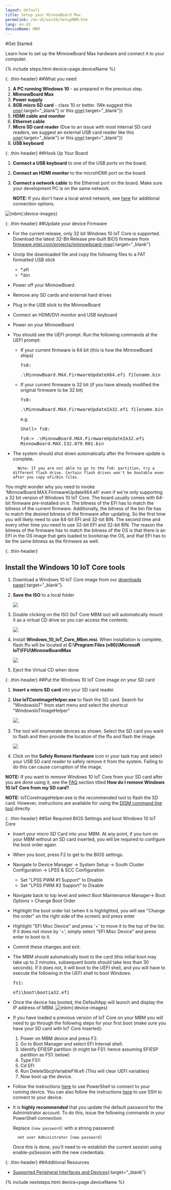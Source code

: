 ```yaml
---
layout: default
title: Setup your MinnowBoard Max
permalink: /en-US/win10/SetupMBM.htm
lang: en-US
deviceName: MBM
---
```


#Get Started

Learn how to set up the MinnowBoard Max hardware and connect it to your computer.

{% include steps.html device=page.deviceName %}

{: .thin-header}
##What you need
1. **A PC running Windows 10** - as prepared in the previous step.
1. **MinnowBoard Max**
1. **Power supply**
1. <a name="MBM_SDcard"></a>**8GB micro SD card** - class 10 or better. (We suggest this [one](http://www.amazon.com/gp/product/B00IVPU786){:target="_blank"} or this [one](http://www.amazon.com/SanDisk-Ultra-Micro-SDHC-16GB/dp/9966573445){:target="_blank"})
1. **HDMI cable and monitor**
1. **Ethernet cable**
1. **Micro SD card reader** (Due to an issue with most internal SD card readers, we suggest an external USB card reader like this [one](http://www.amazon.com/dp/B009D79VH4){:target="_blank"} or this [one](http://www.amazon.com/dp/B0096FB5CW){:target="_blank"})
1. **USB keyboard**

{: .thin-header}
##Hook Up Your Board
1. **Connect a USB keyboard** to one of the USB ports on the board.
2. **Connect an HDMI monitor** to the microHDMI port on the board.
3. **Connect a network cable** to the Ethernet port on the board. Make sure your development PC is on the same network.

	**NOTE:** If you don't have a local wired network, see [here]({{site.baseurl}}/{{page.lang}}/win10/ConnectToDevice.htm) for additional connection options.

![mbm]({{site.baseurl}}/Resources/images/mbm.bmp){:device-images}

{: .thin-header}
##Update your device Firmware

* For the current release, only 32 bit Windows 10 IoT Core is supported.  Download the latest 32-Bit Release pre-built BIOS firmware from [firmware.intel.com/projects/minnowboard-max](http://firmware.intel.com/projects/minnowboard-max){:target="_blank"}
* Unzip the downloaded file and copy the following files to a FAT formatted USB stick
	* *.efi
    * *.bin
* Power off your MinnowBoard
* Remove any SD cards and external hard drives
* Plug in the USB stick to the MinnowBoard
* Connect an HDMI/DVI monitor and USB keyboard
* Power on your MinnowBoard
* You should see the UEFI prompt. Run the following commands at the UEFI prompt:
	* If your current firmware is 64 bit (this is how the MinnowBoard ships)

		<kbd>fs0:</kbd>

		<kbd>.\MinnowBoard.MAX.FirmwareUpdateX64.efi _filename_.bin</kbd>

    * If your current firmware is 32 bit (if you have already modified the original firmware to be 32 bit)

		<kbd>fs0:</kbd>

		<kbd>.\MinnowBoard.MAX.FirmwareUpdateIA32.efi _filename_.bin</kbd>

		e.g.

        <kbd>Shell> fs0:</kbd>

        <kbd>fs0:\> .\MinnowBoard.MAX.FirmwareUpdateIA32.efi MinnowBoard.MAX.I32.079.R01.bin</kbd>

* The system should shut down automatically after the firmware update is complete.

		Note: If you are not able to go to the fs0: partition, try a different flash drive. Certain flash drives won't be bootable even after you copy efi/bin files.

You might wonder why you need to invoke 'MinnowBoard.MAX.FirmwareUpdateX64.efi' even if we're only supporting a 32 bit version of Windows 10 IoT Core.
The board usually comes with 64-bit firmware pre-installed on it.  The bitness of the EFI has to match the bitness of the current firmware.  Additionally, the bitness of the bin file has to match the desired bitness of the firmware after updating.
So the first time you will likely need to use 64-bit EFI and 32-bit BIN.
The second time and every other time you need to use 32-bit EFI and 32-bit BIN.
The reason the bitness of the firmware has to match the bitness of the OS is that there is an EFI in the OS image that gets loaded to bootstrap the OS, and that EFI has to be the same bitness as the firmware as well.

{: .thin-header}
## Install the Windows 10 IoT Core tools

1. Download a Windows 10 IoT Core image from our [downloads page](http://ms-iot.github.io/content/en-US/Downloads.htm){:target="_blank"}.

2. **Save the ISO** to a local folder

	<img class="image-border" src="{{site.baseurl}}/Resources/images/mbm_iso.png">

3. Double clicking on the ISO (IoT Core MBM.iso) will automatically mount it as a virtual CD drive so you can access the contents.

	<img class="image-border" src="{{site.baseurl}}/Resources/images/mbm_msi.PNG">

4. Install **Windows_10_IoT_Core_Mbm.msi**. When installation is complete, flash.ffu will be located at **C:\Program Files (x86)\Microsoft IoT\FFU\MinnowBoardMax**

	<img class="image-border" src="{{site.baseurl}}/Resources/images/mbmffu.PNG">

5. Eject the Virtual CD when done

{: .thin-header}
##Put the Windows 10 IoT Core image on your SD card

1. **Insert a micro SD card** into your SD card reader.

2. **Use IoTCoreImageHelper.exe** to flash the SD card. Search for "WindowsIoT" from start menu and select the shortcut "WindowsIoTImageHelper"

	<img src="{{site.baseurl}}/Resources/images/ImagerHelperSearch.PNG">.

3. The tool will enumerate devices as shown.
	Select the SD card you want to flash and then provide the location of the ffu and flash the image.

	<img src="{{site.baseurl}}/Resources/images/mbm_imagehelper.PNG">

4. Click on the **Safely Remove Hardware** icon in your task tray and select your USB SD card reader to safely remove it from the system.  Failing to do this can cause corruption of the image.

**NOTE:** If you want to remove Windows 10 IoT Core from your SD card after you are done using it, see the [FAQ]({{site.baseurl}}/{{page.lang}}/Faqs.htm) section titled **How do I remove Windows 10 IoT Core from my SD card?**.

**NOTE:** IoTCoreImageHelper.exe is the recommended tool to flash the SD card. However, instructions are available for using the [DISM command line tool]({{site.baseurl}}/{{page.lang}}/win10/samples/DISM.htm) directly

{: .thin-header}
##Set Required BIOS Settings and boot Windows 10 IoT Core

* Insert your micro SD Card into your MBM.  At any point, if you turn on your MBM without an SD card inserted, you will be required to configure the boot order again.
* When you boot, press F2 to get to the BIOS settings.
* Navigate to Device Manager -> System Setup -> South Cluster Configuration -> LPSS & SCC Configuration
    * Set "LPSS PWM #1 Support" to Disable
    * Set "LPSS PWM #2 Support" to Disable
* Navigate back to top level and select Boot Maintenance Manager-> Boot Options > Change Boot Order
* Highlight the boot order list (when it is highlighted, you will see "Change the order" on the right side of the screen) and press enter
* Highlight "EFI Misc Device" and press '+' to move it to the top of the list. If it does not move by '+', simply select "EFI Misc Device" and press enter to boot to it.
* Commit these changes and exit.
* The MBM should automatically boot to the card (this initial boot may take up to 2 minutes, subsequent boots should take less than 30 seconds). If it does not, it will boot to the UEFI shell, and you will have to execute the following in the UEFI shell to boot Windows:

	<kbd>fs1:</kbd><br/>

	<kbd>efi\boot\bootia32.efi</kbd>

* Once the device has booted, the DefaultApp will launch and display the IP address of MBM.
![mbm]({{site.baseurl}}/Resources/images/DefaultAppMBM.png){:device-images}

* If you have loaded a previous version of IoT Core on your MBM you will need to go through the following steps for your first boot (make sure you have your SD card with IoT Core inserted):
  1. Power on MBM device and press F2.
  2. Go to Boot Manager and select EFI Internal shell.
  3. Identify EFIESP partition (it might be FS1: hence assuming EFIESP partition as FS1: below)
  4. Type FS1:
  5. Cd EFI
  6. Run  DeleteSbcpVariableFW.efi (This will clear UEFI variables)
  7. Now boot up the device.

* Follow the instructions [here]({{site.baseurl}}/{{page.lang}}/win10/samples/PowerShell.htm) to use PowerShell to connect to your running device.  You can also follow the instructions [here]({{site.baseurl}}/{{page.lang}}/win10/samples/SSH.htm) to use SSH to connect to your device.
* It is **highly recommended** that you update the default password for the Administrator account.
    To do this, issue the following commands in your PowerShell connection:

    Replace `[new password]` with a strong password:

        net user Administrator [new password]

    Once this is done, you'll need to re-establish the current session using enable-psSession with the new credentials.

{: .thin-header}
##Additional Resources
* [Supported Peripheral Interfaces and Devices]({{site.baseurl}}/{{page.lang}}/win10/SupportedInterfaces.htm){:target="_blank"}

{% include nextsteps.html device=page.deviceName %}


